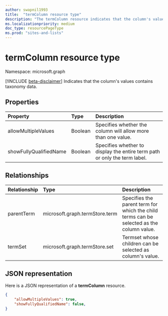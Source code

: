 ```yaml
---
author: swapnil1993
title:  "termColumn resource type"
description: "The termColumn resource indicates that the column's values contains taxonomy data."
ms.localizationpriority: medium
doc_type: resourcePageType
ms.prod: "sites-and-lists"
---
```

# termColumn resource type

Namespace: microsoft.graph

[!INCLUDE [beta-disclaimer](../../includes/beta-disclaimer.md)]
Indicates that the column's values contains taxonomy data.

## Properties

| Property | Type   | Description
|:--------------|:-------|:----------------------------------------------------
| allowMultipleValues | Boolean | Specifies whether the column will allow more than one value.
| showFullyQualifiedName | Boolean | Specifies whether to display the entire term path or only the term label.  

## Relationships

| Relationship   | Type                      | Description
|:----------------|:--------------------------|:-------------------------------
| parentTerm     | microsoft.graph.termStore.term | Specifies the parent term for which the child terms can be selected as the column value.
| termSet      | microsoft.graph.termStore.set | Termset whose children can be selected as column's value. 

## JSON representation

Here is a JSON representation of a **termColumn** resource.
<!-- { "blockType": "resource", "@odata.type": "microsoft.graph.termColumn" } -->

```json
{
    "allowMultipleValues": true,
    "showFullyQualifiedName": false,
}
```

